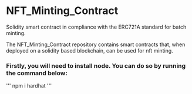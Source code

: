 # NFT_Minting_Contract
Solidity smart contract in compliance with the ERC721A standard for batch minting.

The NFT_Minting_Contract repository contains smart contracts that, when deployed on a solidity based blockchain, can be used for nft minting.

### Firstly, you will need to install node. You can do so by running the command below:
'''
npm i hardhat
'''

